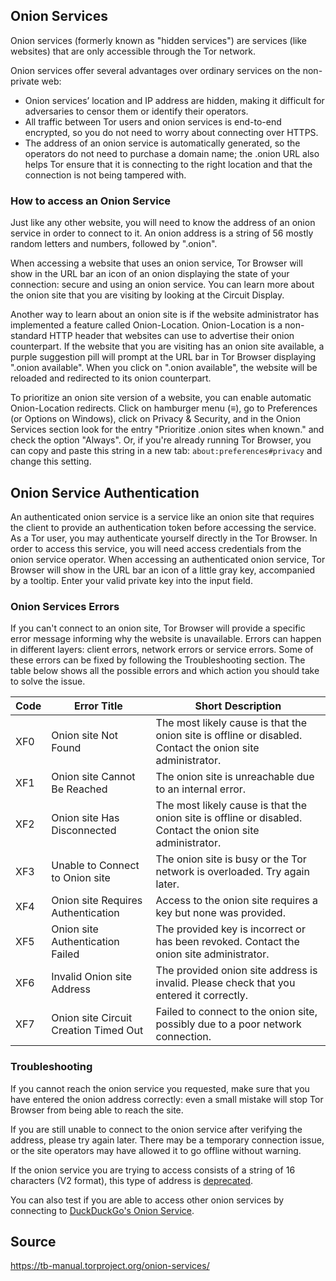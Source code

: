 ## Onion Services

Onion services (formerly known as "hidden services") are services (like websites) that are only accessible through the Tor network.

Onion services offer several advantages over ordinary services on the non-private web:

* Onion services’ location and IP address are hidden, making it difficult for adversaries to censor them or identify their operators.
* All traffic between Tor users and onion services is end-to-end encrypted, so you do not need to worry about connecting over HTTPS.
* The address of an onion service is automatically generated, so the operators do not need to purchase a domain name; the .onion URL also helps Tor ensure that it is connecting to the right location and that the connection is not being tampered with.

### How to access an Onion Service

Just like any other website, you will need to know the address of an onion service in order to connect to it. An onion address is a string of 56 mostly random letters and numbers, followed by ".onion".

When accessing a website that uses an onion service, Tor Browser will show in the URL bar an icon of an onion displaying the state of your connection: secure and using an onion service.
You can learn more about the onion site that you are visiting by looking at the Circuit Display.

Another way to learn about an onion site is if the website administrator has implemented a feature called Onion-Location.
Onion-Location is a non-standard HTTP header that websites can use to advertise their onion counterpart.
If the website that you are visiting has an onion site available, a purple suggestion pill will prompt at the URL bar in Tor Browser displaying ".onion available".
When you click on ".onion available", the website will be reloaded and redirected to its onion counterpart.

To prioritize an onion site version of a website, you can enable automatic Onion-Location redirects.
Click on hamburger menu (≡), go to Preferences (or Options on Windows), click on Privacy & Security, and in the Onion Services section look for the entry "Prioritize .onion sites when known." and check the option "Always".
Or, if you're already running Tor Browser, you can copy and paste this string in a new tab: `about:preferences#privacy` and change this setting.

## Onion Service Authentication

An authenticated onion service is a service like an onion site that requires the client to provide an authentication token before accessing the service.
As a Tor user, you may authenticate yourself directly in the Tor Browser.
In order to access this service, you will need access credentials from the onion service operator.
When accessing an authenticated onion service, Tor Browser will show in the URL bar an icon of a little gray key, accompanied by a tooltip.
Enter your valid private key into the input field.

### Onion Services Errors

If you can't connect to an onion site, Tor Browser will provide a specific error message informing why the website is unavailable.
Errors can happen in different layers: client errors, network errors or service errors.
Some of these errors can be fixed by following the Troubleshooting section.
The table below shows all the possible errors and which action you should take to solve the issue.

| **Code** | **Error Title** | **Short Description** |
|----------|-----------------|-----------------------|
| XF0 | Onion site Not Found | The most likely cause is that the onion site is offline or disabled. Contact the onion site administrator. |
| XF1 | Onion site Cannot Be Reached | The onion site is unreachable due to an internal error. |
| XF2 | Onion site Has Disconnected | The most likely cause is that the onion site is offline or disabled. Contact the onion site administrator. |
| XF3 | Unable to Connect to Onion site | The onion site is busy or the Tor network is overloaded. Try again later. |
| XF4 | Onion site Requires Authentication | Access to the onion site requires a key but none was provided. |
| XF5 | Onion site Authentication Failed | The provided key is incorrect or has been revoked. Contact the onion site administrator. |
| XF6 | Invalid Onion site Address | The provided onion site address is invalid. Please check that you entered it correctly. |
| XF7 | Onion site Circuit Creation Timed Out | Failed to connect to the onion site, possibly due to a poor network connection. |

### Troubleshooting

If you cannot reach the onion service you requested, make sure that you have entered the onion address correctly: even a small mistake will stop Tor Browser from being able to reach the site.

If you are still unable to connect to the onion service after verifying the address, please try again later. There may be a temporary connection issue, or the site operators may have allowed it to go offline without warning.

If the onion service you are trying to access consists of a string of 16 characters (V2 format), this type of address is [deprecated](https://support.torproject.org/onionservices/v2-deprecation/).

You can also test if you are able to access other onion services by connecting to [DuckDuckGo's Onion Service](https://duckduckgogg42xjoc72x3sjasowoarfbgcmvfimaftt6twagswzczad.onion/).

## Source

https://tb-manual.torproject.org/onion-services/
